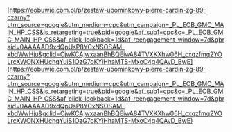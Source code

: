   

[https://eobuwie.com.pl/p/zestaw-upominkowy-pierre-cardin-zg-89-czarny?utm_source=google&utm_medium=cpc&utm_campaign=_PL_EOB_GMC_MAIN_HP_CSS&is_retargeting=true&pid=google&af_sub1=cpc&c=_PL_EOB_GMC_MAIN_HP_CSS&af_click_lookback=1d&af_reengagement_window=7d&gbraid=0AAAAAD9xdQpUsP8YCxNSOSAM-xbdWwHju&gclid=CjwKCAjwxaanBhBQEiwA84TVXKXhw06H_cxqzfmq2YOLrcXWONXHUchqYuiS1OzG7oKYiHhaMTS-MxoC4g4QAvD_BwE](https://eobuwie.com.pl/p/zestaw-upominkowy-pierre-cardin-zg-89-czarny?utm_source=google&utm_medium=cpc&utm_campaign=_PL_EOB_GMC_MAIN_HP_CSS&is_retargeting=true&pid=google&af_sub1=cpc&c=_PL_EOB_GMC_MAIN_HP_CSS&af_click_lookback=1d&af_reengagement_window=7d&gbraid=0AAAAAD9xdQpUsP8YCxNSOSAM-xbdWwHju&gclid=CjwKCAjwxaanBhBQEiwA84TVXKXhw06H_cxqzfmq2YOLrcXWONXHUchqYuiS1OzG7oKYiHhaMTS-MxoC4g4QAvD_BwE)